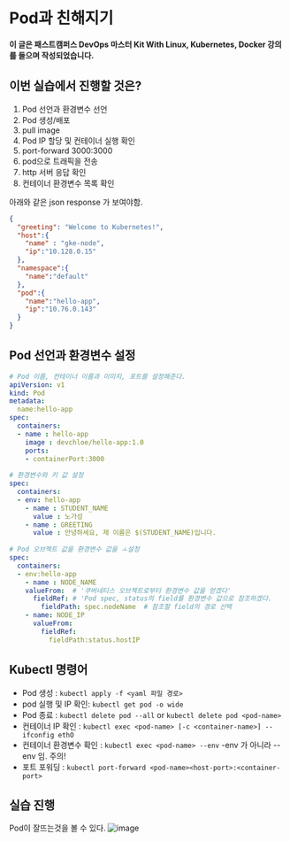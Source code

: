 # Pod과 친해지기
**이 글은 패스트캠퍼스 DevOps 마스터 Kit With Linux, Kubernetes, Docker 강의를 들으며 작성되었습니다.**
## 이번 실습에서 진행할 것은?
1. Pod 선언과 환경변수 선언
2. Pod 생성/배포
3. pull image
4. Pod IP 할당 및 컨테이너 실행 확인
5. port-forward 3000:3000
6. pod으로 트래픽을 전송
7. http 서버 응답 확인
8. 컨테이너 환경변수 목록 확인

아래와 같은 json response 가 보여야함.

```.json
{
  "greeting": "Welcome to Kubernetes!",
  "host":{
    "name" : "gke-node",
    "ip":"10.128.0.15"
  },
  "namespace":{
    "name":"default"
  },
  "pod":{
    "name":"hello-app",
    "ip":"10.76.0.143"
  }
}
```

## Pod 선언과 환경변수 설정

```.yaml
# Pod 이름, 컨테이너 이름과 이미지, 포트를 설정해준다.
apiVersion: v1
kind: Pod
metadata:
  name:hello-app
spec:
  containers:
  - name : hello-app
    image : devchloe/hello-app:1.0
    ports:
    - containerPort:3000
    
# 환경변수와 키 값 설정
spec:
  containers:
  - env: hello-app
    - name : STUDENT_NAME
      value : 노가성
    - name : GREETING
      value : 안녕하세요, 제 이름은 $(STUDENT_NAME)입니다.
     
# Pod 오브젝트 값을 환경변수 값을 ㅗ설정
spec:
  containers:
  - env:hello-app
    - name : NODE_NAME
    valueFrom:  # '쿠버네티스 오브젝트로부터 환경변수 값을 얻겠다'
      fieldRef: # 'Pod spec, status의 field를 환경변수 값으로 참조하겠다.
        fieldPath: spec.nodeName  # 참조할 field의 경로 선택
    - name: NODE_IP
      valueFrom:
        fieldRef:
          fieldPath:status.hostIP
```

## Kubectl 명령어
- Pod 생성 : `kubectl apply -f <yaml 파일 경로>`
- pod 실행 및 IP 확인: `kubectl get pod -o wide`
- Pod 종료 : `kubectl delete pod --all` or `kubectl delete pod <pod-name>`
- 컨테이너 IP 확인 : `kubectl exec <pod-name> [-c <container-name>] --ifconfig ethO`
- 컨테이너 환경변수 확인 : `kubectl exec <pod-name> --env` -env 가 아니라 --env 임. 주의!
- 포트 포워딩 : `kubectl port-forward <pod-name><host-port>:<container-port>`

## 실습 진행
Pod이 잘뜨는것을 볼 수 있다.
![image](https://user-images.githubusercontent.com/82383294/224692716-8f3f22e5-91fc-4ec0-a0f8-230f217ae761.png)

